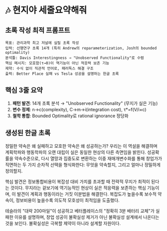# 🎶 현지야 세줄요약해줘

## 초록 작성 최적 프롬프트

```
목표: 관리과학 최고 저널에 실릴 초록 작성
입력: 선행연구 초록 14개 (특히 Andrew의 reparameterization, Josh의 bounded optimality)
분석틀: Davis Interestingness → "Unobserved Functionality"로 수렴
핵심 메시지: 모호함(τ→0)이 역기능이 아닌 적응력 보존 기능
제약: 수식 없이 직관적 언어로, 패러독스 해결 구조
출력: Better Place 실패 vs Tesla 성공을 설명하는 한글 초록
```

## 핵심 3줄 요약

1. **패턴 발견**: 14개 초록 분석 → "Unobserved Functionality" (무지가 실은 기능)
2. **변수 정제**: n→c(complexity), C→m→i(integration cost), τ*=f(V/i×c)
3. **철학 통합**: Bounded Optimality로 rational ignorance 정당화

## 생성된 한글 초록

정밀한 약속은 왜 실패하고 모호한 약속은 왜 성공하는가? 우리는 이 역설을 해결하며 계획학파와 행동학파의 오랜 대립이 실은 동일한 현상의 다른 측면임을 밝힌다. 성공확률을 약속수준으로, 다시 열망과 집중도로 변환하는 이중 재매개변수화를 통해 창업가가 직면하는 두 가지 순차적 선택을 형식화한다: 무엇을 약속할지, 그리고 얼마나 정밀하게 정의할지.

핵심 발견은 정보통합비용이 복잡성 대비 가치를 초과할 때 전략적 무지가 최적이 된다는 것이다. 무지라는 겉보기에 역기능적인 현상이 실은 적응력을 보존하는 핵심 기능이며, 이 발견이 계획과 행동이라는 거짓 이분법을 해결한다. 복잡도가 높을수록 보수적 약속이, 정보비용이 높을수록 의도적 모호성이 최적임을 도출했다.

테슬라의 "대략 200마일"이 성공하고 베터플레이스의 "정확히 3분 배터리 교체"가 실패한 이유를 설명하며, 창업 성공이 불확실성 제거가 아닌 불확실성 설계에서 나온다는 것을 보인다. 불확실성은 극복할 제약이 아니라 설계할 자원이다.